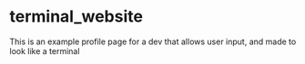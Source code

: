 # terminal_website
This is an example profile page for a dev that allows user input, and made to look like a terminal
